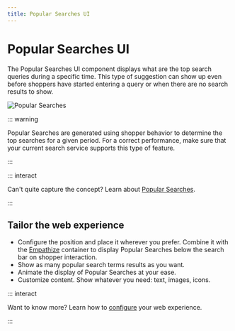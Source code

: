 ```yaml
---
title: Popular Searches UI
---
```


# Popular Searches UI

The Popular Searches UI component displays what are the top search queries during a specific time.
This type of suggestion can show up even before shoppers have started entering a query or when there
are no search results to show.

![Popular Searches](/assets/media/xcomponents_func_popularsearches.gif)

::: warning

Popular Searches are generated using shopper behavior to determine the top searches for a given
period. For a correct performance, make sure that your current search service supports this type of
feature.

:::

::: interact

Can't quite capture the concept? Learn about
[Popular Searches](../features/popular-searches-overview.md).

:::

## Tailor the web experience

- Configure the position and place it wherever you prefer. Combine it with the
  [Empathize](empathize.md) container to display Popular Searches below the search bar on shopper
  interaction.
- Show as many popular search terms results as you want.
- Animate the display of Popular Searches at your ease.
- Customize content. Show whatever you need: text, images, icons.

::: interact

Want to know more? Learn how to [configure](/develop-empathy-platform/ui-reference/components/popular-searches) your web
experience.

:::

